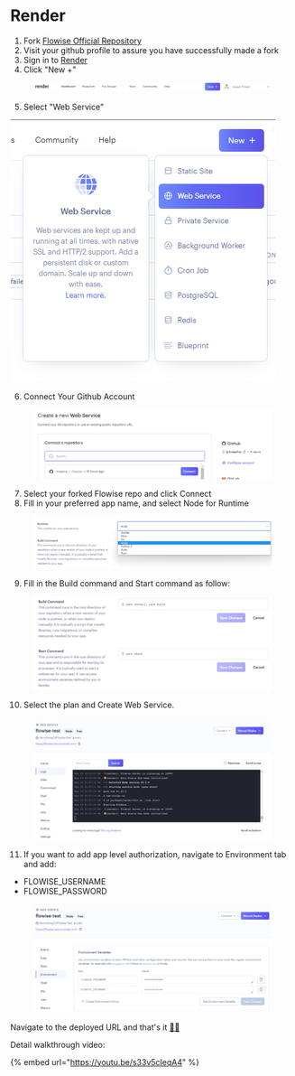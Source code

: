 # Render

1. Fork [Flowise Official Repository](https://github.com/FlowiseAI/Flowise)
2. Visit your github profile to assure you have successfully made a fork
3. Sign in to [Render](https://dashboard.render.com)
4. Click "New +"

<figure><img src="../.gitbook/assets/image (8) (1).png" alt=""><figcaption></figcaption></figure>

5. Select "Web Service"

![](<../.gitbook/assets/image (9) (1).png>)

6. Connect Your Github Account

<figure><img src="../.gitbook/assets/image (12).png" alt=""><figcaption></figcaption></figure>

7. Select your forked Flowise repo and click Connect
8. Fill in your preferred app name, and select Node for Runtime

<figure><img src="../.gitbook/assets/image (5) (1).png" alt=""><figcaption></figcaption></figure>

9. Fill in the Build command and Start command as follow:

<figure><img src="../.gitbook/assets/image (11).png" alt=""><figcaption></figcaption></figure>

10. Select the plan and Create Web Service.&#x20;

<figure><img src="../.gitbook/assets/image (15) (1).png" alt=""><figcaption></figcaption></figure>

11. If you want to add app level authorization, navigate to Environment tab and add:

* FLOWISE\_USERNAME
* FLOWISE\_PASSWORD

<figure><img src="../.gitbook/assets/image (12) (1).png" alt=""><figcaption></figcaption></figure>

Navigate to the deployed URL and that's it [🚀](https://emojipedia.org/rocket/)[🚀](https://emojipedia.org/rocket/)

Detail walkthrough video:

{% embed url="https://youtu.be/s33v5cIeqA4" %}

